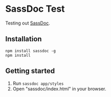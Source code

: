 # SassDoc Test

Testing out <a href="http://sassdoc.com/">SassDoc</a>.

## Installation

```shell
npm install sassdoc -g
npm install
```

## Getting started

1. Run `sassdoc app/styles`
2. Open "sassdoc/index.html" in your browser.
